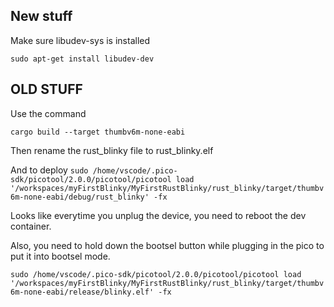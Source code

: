 
## New stuff

Make sure libudev-sys is installed

`sudo apt-get install libudev-dev`


## OLD STUFF
Use the command 

`cargo build --target thumbv6m-none-eabi`

Then rename the rust_blinky file to rust_blinky.elf

And to deploy
`sudo /home/vscode/.pico-sdk/picotool/2.0.0/picotool/picotool load '/workspaces/myFirstBlinky/MyFirstRustBlinky/rust_blinky/target/thumbv6m-none-eabi/debug/rust_blinky' -fx`

Looks like everytime you unplug the device, you need to reboot the dev container.

Also, you need to hold down the bootsel button while plugging in the pico to put it into bootsel mode.


`sudo /home/vscode/.pico-sdk/picotool/2.0.0/picotool/picotool load '/workspaces/myFirstBlinky/MyFirstRustBlinky/rust_blinky/target/thumbv6m-none-eabi/release/blinky.elf' -fx`